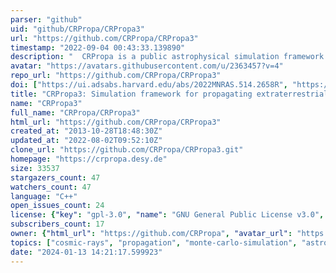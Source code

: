 ```yaml
---
parser: "github"
uid: "github/CRPropa/CRPropa3"
url: "https://github.com/CRPropa/CRPropa3"
timestamp: "2022-09-04 00:43:33.139890"
description: "  CRPropa is a public astrophysical simulation framework for propagating extraterrestrial ultra-high energy particles.   https://crpropa.github.io/CRPropa3/"
avatar: "https://avatars.githubusercontent.com/u/2363457?v=4"
repo_url: "https://github.com/CRPropa/CRPropa3"
doi: ["https://ui.adsabs.harvard.edu/abs/2022MNRAS.514.2658R", "https://ui.adsabs.harvard.edu/abs/2022arXiv220800107A", "https://ui.adsabs.harvard.edu/abs/2022ascl.soft08016A/abstract"]
title: "CRPropa3: Simulation framework for propagating extraterrestrial ultra-high energy particles"
name: "CRPropa3"
full_name: "CRPropa/CRPropa3"
html_url: "https://github.com/CRPropa/CRPropa3"
created_at: "2013-10-28T18:48:30Z"
updated_at: "2022-08-02T09:52:10Z"
clone_url: "https://github.com/CRPropa/CRPropa3.git"
homepage: "https://crpropa.desy.de"
size: 33537
stargazers_count: 47
watchers_count: 47
language: "C++"
open_issues_count: 24
license: {"key": "gpl-3.0", "name": "GNU General Public License v3.0", "spdx_id": "GPL-3.0", "url": "https://api.github.com/licenses/gpl-3.0", "node_id": "MDc6TGljZW5zZTk="}
subscribers_count: 17
owner: {"html_url": "https://github.com/CRPropa", "avatar_url": "https://avatars.githubusercontent.com/u/2363457?v=4", "login": "CRPropa", "type": "Organization"}
topics: ["cosmic-rays", "propagation", "monte-carlo-simulation", "astroparticle-physics"]
date: "2024-01-13 14:21:17.599923"
---
```

